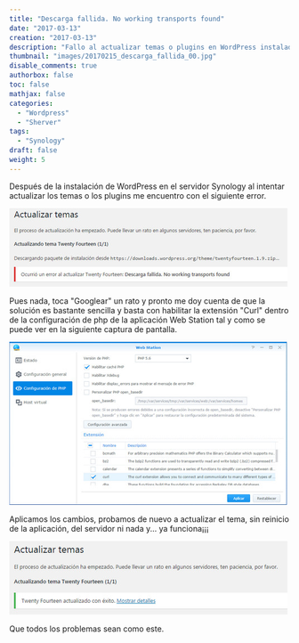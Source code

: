 ```yaml
---
title: "Descarga fallida. No working transports found"
date: "2017-03-13"
creation: "2017-03-13"
description: "Fallo al actualizar temas o plugins en WordPress instalado sobre Synology"
thumbnail: "images/20170215_descarga_fallida_00.jpg"
disable_comments: true
authorbox: false
toc: false
mathjax: false
categories:
  - "Wordpress"
  - "Sherver"
tags:
  - "Synology"
draft: false
weight: 5
---
```

Después de la instalación de WordPress en el servidor Synology al intentar actualizar los temas o los plugins me encuentro con el siguiente error.

![imagen][1]

Pues nada, toca "Googlear" un rato y pronto me doy cuenta de que la solución es bastante sencilla y basta con habilitar la extensión "Curl" dentro de la configuración de php de la aplicación Web Station tal y como se puede ver en la siguiente captura de pantalla.

![imagen][2]

Aplicamos los cambios, probamos de nuevo a actualizar el tema, sin reinicio de la aplicación, del servidor ni nada y... ya funciona¡¡¡

![imagen][3]

Que todos los problemas sean como este.

[1]: /images/20170215_descarga_fallida_01.jpg
[2]: /images/20170215_descarga_fallida_02.jpg
[3]: /images/20170215_descarga_fallida_03.jpg
